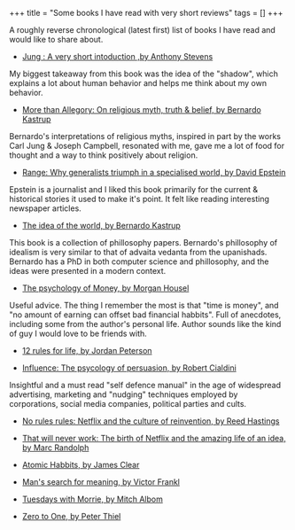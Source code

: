 +++
title = "Some books I have read with very short reviews"
tags = []
+++

A roughly reverse chronological (latest first) list of books I have read and would like to share about. 

- [Jung : A very short intoduction ,by Anthony Stevens](https://www.goodreads.com/book/show/297554.Jung)

My biggest takeaway from this book was the idea of the "shadow", which explains a lot about human behavior and helps me think about my own behavior.

- [More than Allegory: On religious myth, truth & belief, by Bernardo Kastrup](https://www.goodreads.com/en/book/show/28139522-more-than-allegory)

Bernardo's interpretations of religious myths, inspired in part by the works Carl Jung & Joseph Campbell, resonated with me, gave me a lot of food for thought and a way to think positively about religion.

- [Range: Why generalists triumph in a specialised world, by David Epstein](https://www.goodreads.com/book/show/41795733-range)

Epstein is a journalist and I liked this book primarily for the current & historical stories it used to make it's point. It felt like reading interesting newspaper articles.

- [The idea of the world, by Bernardo Kastrup ](https://www.goodreads.com/book/show/40828142-the-idea-of-the-world)

This book is a collection of phillosophy papers. Bernardo's phillosophy of idealism is very similar to that of advaita vedanta from the upanishads. Bernardo has a PhD in both computer science and phillosophy, and the ideas were presented in a modern context.

- [The psychology of Money, by Morgan Housel](https://www.goodreads.com/book/show/41881472-the-psychology-of-money)

Useful advice. The thing I remember the most is that "time is money", and "no amount of earning can offset bad financial habbits". Full of anecdotes, including some from the author's personal life. Author sounds like the kind of guy I would love to be friends with.

- [12 rules for life, by Jordan Peterson](https://www.goodreads.com/book/show/30257963-12-rules-for-life)

- [Influence: The psycology of persuasion, by Robert Cialdini](https://www.goodreads.com/book/show/28815.Influence)

Insightful and a must read "self defence manual" in the age of widespread advertising, marketing and "nudging" techniques employed by corporations, social media companies, political parties and cults.

- [No rules rules: Netflix and the culture of reinvention, by Reed Hastings](https://www.goodreads.com/book/show/49099937-no-rules-rules)

- [That will never work: The birth of Netflix and the amazing life of an idea, by Marc Randolph](https://www.goodreads.com/book/show/44428950-that-will-never-work)

- [Atomic Habbits, by James Clear](https://www.goodreads.com/book/show/40244063-atomic-habits)

- [Man's search for meaning, by Victor Frankl](https://www.goodreads.com/book/show/4069.Man_s_Search_for_Meaning)

- [Tuesdays with Morrie, by Mitch Albom](https://www.goodreads.com/book/show/6900.Tuesdays_with_Morrie)

- [Zero to One, by Peter Thiel](https://www.goodreads.com/book/show/18050143-zero-to-one)
